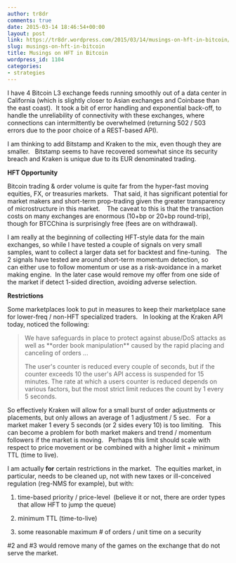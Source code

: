 ```yaml
---
author: tr8dr
comments: true
date: 2015-03-14 18:46:54+00:00
layout: post
link: https://tr8dr.wordpress.com/2015/03/14/musings-on-hft-in-bitcoin/
slug: musings-on-hft-in-bitcoin
title: Musings on HFT in Bitcoin
wordpress_id: 1104
categories:
- strategies
---
```


I have 4 Bitcoin L3 exchange feeds running smoothly out of a data center in California (which is slightly closer to Asian exchanges and Coinbase than the east coast).  It took a bit of error handling and exponential back-off, to handle the unreliability of connectivity with these exchanges, where connections can intermittently be overwhelmed (returning 502 / 503 errors due to the poor choice of a REST-based API).

I am thinking to add Bitstamp and Kraken to the mix, even though they are smaller.   Bitstamp seems to have recovered somewhat since its security breach and Kraken is unique due to its EUR denominated trading.

**HFT Opportunity**

Bitcoin trading & order volume is quite far from the hyper-fast moving equities, FX, or treasuries markets.   That said, it has significant potential for market makers and short-term prop-trading given the greater transparency of microstructure in this market.    The caveat to this is that the transaction costs on many exchanges are enormous (10+bp or 20+bp round-trip), though for BTCChina is surprisingly free (fees are on withdrawal).

I am really at the beginning of collecting HFT-style data for the main exchanges, so while I have tested a couple of signals on very small samples, want to collect a larger data set for backtest and fine-tuning.   The 2 signals have tested are around short-term momentum detection, so can either use to follow momentum or use as a risk-avoidance in a market making engine.  In the later case would remove my offer from one side of the market if detect 1-sided direction, avoiding adverse selection.

**Restrictions**

Some marketplaces look to put in measures to keep their marketplace sane for lower-freq / non-HFT specialized traders.   In looking at the Kraken API today, noticed the following:


<blockquote>We have safeguards in place to protect against abuse/DoS attacks as well as **order book manipulation** caused by the rapid placing and canceling of orders ...

The user's counter is reduced every couple of seconds, but if the counter exceeds 10 the user's API access is suspended for 15 minutes. The rate at which a users counter is reduced depends on various factors, but the most strict limit reduces the count by 1 every 5 seconds.</blockquote>


So effectively Kraken will allow for a small burst of order adjustments or placements, but only allows an average of 1 adjustment / 5 sec.   For a market maker 1 every 5 seconds (or 2 sides every 10) is too limiting.   This can become a problem for both market makers and trend / momentum followers if the market is moving.   Perhaps this limit should scale with respect to price movement or be combined with a higher limit + minimum TTL (time to live).

I am actually **for** certain restrictions in the market.  The equities market, in particular, needs to be cleaned up, not with new taxes or ill-conceived regulation (reg-NMS for example), but with:



	
  1. time-based priority / price-level  (believe it or not, there are order types that allow HFT to jump the queue)

	
  2. minimum TTL (time-to-live)

	
  3. some reasonable maximum # of orders / unit time on a security


#2 and #3 would remove many of the games on the exchange that do not serve the market.




